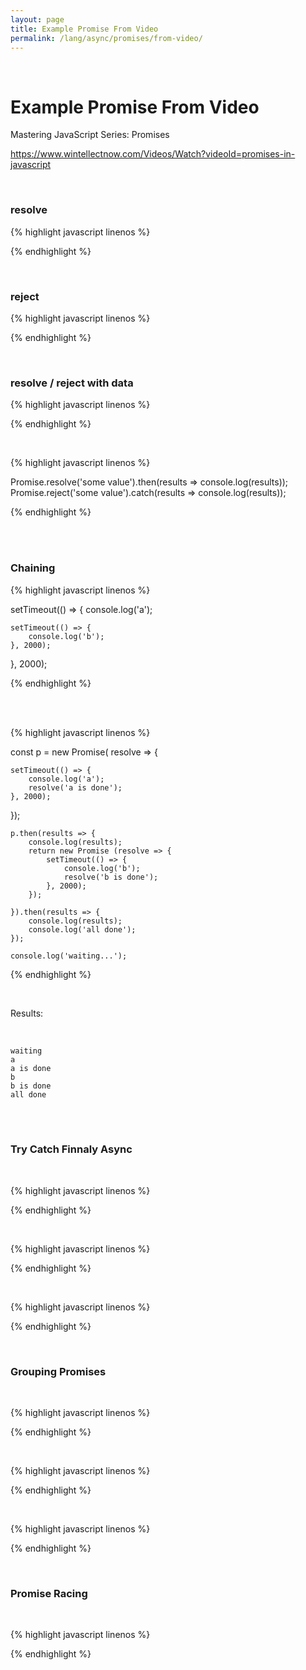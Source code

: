 ```yaml
---
layout: page
title: Example Promise From Video
permalink: /lang/async/promises/from-video/
---
```


<br/>


# Example Promise From Video

Mastering JavaScript Series: Promises

https://www.wintellectnow.com/Videos/Watch?videoId=promises-in-javascript

<br/>

### resolve

{% highlight javascript linenos %}

<!DOCTYPE html>

<script>

    'use strict';

    const p = new Promise((resolve, reject) => {
        setTimeout( () => {
            resolve();
        }, 2000);
    });

    console.log('waiting');

    p.then(() => {
        console.log('promise is resolved');
    });

</script>

</html>

{% endhighlight %}


<br/>

### reject

{% highlight javascript linenos %}

<!DOCTYPE html>

<script>

    'use strict';

    const p = new Promise((resolve, reject) => {
        setTimeout( () => {
            reject();
        }, 2000);
    });

    console.log('waiting');

    p.then(() => {
        console.log('promise is resolved');
    }).catch(() => {
        console.log('promise is rejected');
    });

</script>

</html>

{% endhighlight %}



<br/>

### resolve / reject with data

{% highlight javascript linenos %}

<!DOCTYPE html>

<script>

    'use strict';

    const p = new Promise((resolve, reject) => {
        setTimeout( () => {
            // resolve('success!');
            reject('failure');
        }, 2000);
    });

    console.log('waiting');

    p.then(results => {
        console.log('promise is resolved');
        console.log(results);
    }).catch(results => {
        console.log('promise is rejected');
        console.log(results);
    });

</script>

</html>

{% endhighlight %}



<br/>


{% highlight javascript linenos %}

Promise.resolve('some value').then(results => console.log(results));
Promise.reject('some value').catch(results => console.log(results));

{% endhighlight %}

<br/>



<br/>

### Chaining

{% highlight javascript linenos %}

setTimeout(() => {
    console.log('a');

    setTimeout(() => {
        console.log('b');
    }, 2000);

}, 2000);

{% endhighlight %}

<br/>


<br/>

{% highlight javascript linenos %}

const p = new Promise( resolve => {

    setTimeout(() => {
        console.log('a');
        resolve('a is done');
    }, 2000);

});

    p.then(results => {
        console.log(results);
        return new Promise (resolve => {
            setTimeout(() => {
                console.log('b');
                resolve('b is done');
            }, 2000);
        });

    }).then(results => {
        console.log(results);
        console.log('all done');
    });

    console.log('waiting...');

{% endhighlight %}


<br/>

Results:

<br/>

    waiting
    a
    a is done
    b
    b is done
    all done

<br/>


<br/>

### Try Catch Finnaly Async


<br/>

{% highlight javascript linenos %}

<script>

    'use strict';

    let doAsyncCallCounter = 0;

    const doAsync = doesResolve => new Promise((resolve, reject) => {

        doAsyncCallCounter++;

        setTimeout(() => {
            if (doesResolve){
                resolve('success!', doAsyncCallCounter);
            } else {
                resolve('failure!', doAsyncCallCounter);
            }
        }, 2000);
    });

    doAsync(true).then(results => {
        console.log(results);
    });

</script>

{% endhighlight %}



<br/>

{% highlight javascript linenos %}

<script>

    'use strict';

    let doAsyncCallCounter = 0;

    const doAsync = doesResolve => new Promise((resolve, reject) => {

        doAsyncCallCounter++;

        setTimeout(() => {
            if (doesResolve){
                console.log('success', doAsyncCallCounter);
                resolve({ msg: 'success!', counter: doAsyncCallCounter });
            } else {
                console.log('failure', doAsyncCallCounter);
                reject({ msg: 'failure!', counter: doAsyncCallCounter });
            }
        }, 2000);
    });

    doAsync(true)
        .then(() => doAsync(true))
        .then(() => doAsync(false))
        .then(() => doAsync(true))
        .then(() => doAsync(true))
        .catch(err => {
            console.log(err);
        },() => {
            console.log('finally');
        });

</script>

{% endhighlight %}



<br/>

{% highlight javascript linenos %}

<script>

    'use strict';

    let doAsyncCallCounter = 0;

    const doAsync = doesResolve => new Promise((resolve, reject) => {

        doAsyncCallCounter++;

        setTimeout(() => {
            if (doesResolve){
                console.log('success', doAsyncCallCounter);
                resolve({ msg: 'success!', counter: doAsyncCallCounter });
            } else {
                console.log('failure', doAsyncCallCounter);
                reject({ msg: 'failure!', counter: doAsyncCallCounter });
            }
        }, 2000);
    });

    doAsync(true)
        .then(() => doAsync(true))
        .then(() => doAsync(false))
        .then(() => doAsync(true))
        .then(() => doAsync(true))
        .catch(err => {
            console.log(err);
        })

</script>

{% endhighlight %}


<br/>

### Grouping Promises

<br/>

{% highlight javascript linenos %}

<script>

    'use strict';

    let doAsyncCallCounter = 0;

    const doAsync = doesResolve => new Promise((resolve, reject) => {


    });

    setTimeout( () => {
        console.log('a');
    }, 2000);


    setTimeout( () => {
        console.log('b');
    }, 1000);

    setTimeout( () => {
        console.log('c');
    }, 3000);

    const allDone = () => {
        console.log('all done');
    }

</script>

{% endhighlight %}


<br/>

{% highlight javascript linenos %}

<script>

    'use strict';

    let doAsyncCallCounter = 0;

    const doAsync = doesResolve => new Promise((resolve, reject) => {


    });

    let cbCounter = 0;

    cbCounter++;
    setTimeout( () => {
        console.log('a');
        cbCounter--;
        if (cbCounter === 0){
            allDone();
        }
    }, 2000);

    cbCounter++;
    setTimeout( () => {
        console.log('b');
        cbCounter--;
        if (cbCounter === 0){
            allDone();
        }
    }, 1000);

    cbCounter++;
    setTimeout( () => {
        console.log('c');
        cbCounter--;
        if (cbCounter === 0){
            allDone();
        }
    }, 3000);

    const allDone = () => {
        console.log('all done');
    }

</script>

{% endhighlight %}


<br/>

{% highlight javascript linenos %}

<script>

    'use strict';

    let doAsyncCallCounter = 0;

    const doAsync = (doesResolve, timeout) => new Promise((resolve, reject) => {

        let currentCounterValue = ++doAsyncCallCounter;

        setTimeout ( () => {

            if (doesResolve){
                console.log('success!', currentCounterValue);
                resolve({ msg: 'success!', counter: currentCounterValue});
            } else {
                console.log('failure!', currentCounterValue);
                resolve({ msg: 'failure!', counter: currentCounterValue});
            }

        }, timeout);
    });

    const p1 = doAsync(true, 2000);
    const p2 = doAsync(true, 1000);
    const p3 = doAsync(true, 3000);

    Promise.all([p1,p2,p3]).then(results => {
        console.log('all done');
        console.log(results);
    }).catch( results => {
        console.log('one failed');
        console.log(results);
    });

</script>

{% endhighlight %}


<br/>

### Promise Racing

<br/>

{% highlight javascript linenos %}

<script>

    'use strict';

    let doAsyncCallCounter = 0;

    const doAsync = (doesResolve, timeout) => new Promise((resolve, reject) => {

        let currentCounterValue = ++doAsyncCallCounter;

        setTimeout ( () => {

            if (doesResolve){
                console.log('success!', currentCounterValue);
                resolve({ msg: 'success!', counter: currentCounterValue});
            } else {
                console.log('failure!', currentCounterValue);
                resolve({ msg: 'failure!', counter: currentCounterValue});
            }

        }, timeout);
    });

    Promise.race( [ doAsync(true, 2000), doAsync(true, 1000) ] )
        .then( results => {
            console.log('race is over');
            console.log(results);
        });

</script>

{% endhighlight %}
